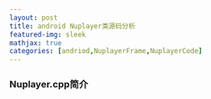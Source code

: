 ```yaml
---
layout: post
title: android Nuplayer类源码分析
featured-img: sleek
mathjax: true
categories: [andriod,NuplayerFrame,NuplayerCode]
---
```


### Nuplayer.cpp简介

​		













